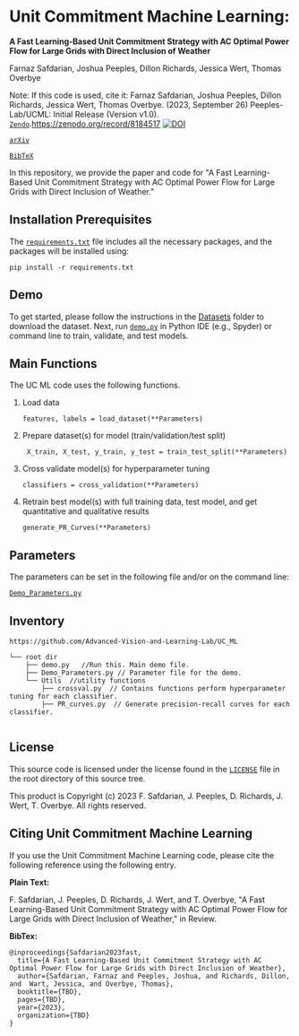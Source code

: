 # Unit Commitment Machine Learning:
**A Fast Learning-Based Unit Commitment Strategy with AC Optimal Power Flow for Large Grids with Direct Inclusion of Weather**

Farnaz Safdarian, Joshua Peeples, Dillon Richards, Jessica Wert, Thomas Overbye

Note: If this code is used, cite it: Farnaz Safdarian, Joshua Peeples, Dillon Richards, Jessica Wert, Thomas Overbye. (2023, September 26) Peeples-Lab/UCML: Initial Release (Version v1.0). 
[`Zendo`](https://doi.org/10.5281/zenodo.8184517).https://zenodo.org/record/8184517
[![DOI](https://zenodo.org/badge/DOI/10.5281/zenodo.8184517.svg)](https://doi.org/10.5281/zenodo.8184517)

[`arXiv`]()

[`BibTeX`](#CitingHist)

In this repository, we provide the paper and code for "A Fast Learning-Based Unit Commitment Strategy with AC Optimal Power Flow for Large Grids with Direct Inclusion of Weather."

## Installation Prerequisites


The [`requirements.txt`](requirements.txt) file includes all the necessary packages, and the packages will be installed using:

   ```pip install -r requirements.txt```

## Demo

To get started, please follow the instructions in the [Datasets](Datasets) folder to download the dataset.
Next, run [`demo.py`](demo.py) in Python IDE (e.g., Spyder) or command line to train, validate, and test models. 

## Main Functions

The UC ML code uses the following functions. 

1. Load data  

   ```features, labels = load_dataset(**Parameters)```

2. Prepare dataset(s) for model (train/validation/test split)
   
   ``` X_train, X_test, y_train, y_test = train_test_split(**Parameters)```

3. Cross validate model(s) for hyperparameter tuning 

   ```classifiers = cross_validation(**Parameters)```

4. Retrain best model(s) with full training data, test model, and get quantitative and qualitative results

   ```generate_PR_Curves(**Parameters)```

## Parameters

The parameters can be set in the following file and/or on the command line:
   
[`Demo_Parameters.py`](Demo_Parameters.py)

## Inventory

```
https://github.com/Advanced-Vision-and-Learning-Lab/UC_ML

└── root dir
    ├── demo.py   //Run this. Main demo file.
    ├── Demo_Parameters.py // Parameter file for the demo.
    └── Utils  //utility functions
        ├── crossval.py  // Contains functions perform hyperparameter tuning for each classifier. 
        ├── PR_curves.py  // Generate precision-recall curves for each classifier.
     
```

## License

This source code is licensed under the license found in the [`LICENSE`](LICENSE) file in the root directory of this source tree.

This product is Copyright (c) 2023 F. Safdarian, J. Peeples, D. Richards, J. Wert, T. Overbye. All rights reserved.

## <a name="CitingHist"></a>Citing Unit Commitment Machine Learning

If you use the Unit Commitment Machine Learning code, please cite the following reference using the following entry.

**Plain Text:**

F. Safdarian, J. Peeples, D. Richards, J. Wert, and T. Overbye, "A Fast Learning-Based Unit Commitment Strategy with AC Optimal Power Flow for Large Grids with Direct Inclusion of Weather,"  in Review.

**BibTex:**

```
@inproceedings{Safdarian2023fast,
  title={A Fast Learning-Based Unit Commitment Strategy with AC Optimal Power Flow for Large Grids with Direct Inclusion of Weather},
  author={Safdarian, Farnaz and Peeples, Joshua, and Richards, Dillon, and  Wart, Jessica, and Overbye, Thomas},
  booktitle={TBD},
  pages={TBD},
  year={2023},
  organization={TBD}
}
```